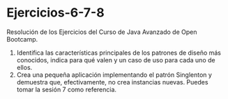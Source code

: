 # Ejercicios-6-7-8
Resolución de los Ejercicios del Curso de Java Avanzado de Open Bootcamp.
1. Identifica las características principales de los patrones de diseño más conocidos, indica para qué valen y un caso de uso para cada uno de ellos.
2. Crea una pequeña aplicación implementando el patrón Singlenton y demuestra que, efectivamente, no crea instancias nuevas. Puedes tomar la sesión 7 como referencia.
